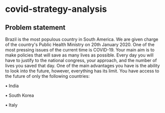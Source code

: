 # covid-strategy-analysis
## Problem statement
Brazil is the most populous country in South America. We are given charge of the country's Public Health Ministry on 20th January 2020. One of the most pressing issues of the current time is COVID-19. Your main aim is to make policies that will save as many lives as possible. Every day you will have to justify to the national congress, your approach, and the number of lives you saved that day. One of the main advantages you have is the ability to look into the future, however, everything has its limit. You have access to the future of only the following countries:

• India

• South Korea

• Italy


